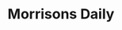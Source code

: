 ---
title: "Morrisons Daily"
url: /cleethorpes/morrisons-daily-middlethorpe-road/
shop: convenience
---